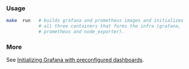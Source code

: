 ### Usage

```sh
make  run   # builds grafana and prometheus images and initializes
            # all three containers that forms the infra (grafana, 
            # prometheus and node_exporter).  
```

### More

See [Initializing Grafana with preconfigured dashboards](https://ops.tips/blog/initialize-grafana-with-preconfigured-dashboards/).
